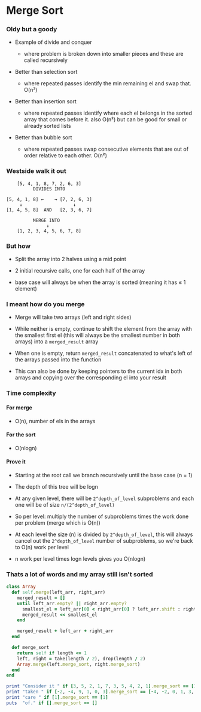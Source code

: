 # Merge Sort

### Oldy but a goody
 
- Example of divide and conquer
  - where problem is broken down into smaller pieces and these are called recursively

- Better than selection sort
  - where repeated passes identify the min remaining el and swap that. O(n²)

- Better than insertion sort
  - where repeated passes identify where each el belongs in the sorted array that comes before it.  also O(n²) but can be good for small or already sorted lists

- Better than bubble sort
  - where repeated passes swap consecutive elements that are out of order relative to each other.  O(n²)

### Westside walk it out

```
    [5, 4, 1, 8, 7, 2, 6, 3]
          DIVIDES INTO

[5, 4, 1, 8] ←    → [7, 2, 6, 3]
     ↓                   ↓
[1, 4, 5, 8]  AND   [2, 3, 6, 7]
          
          MERGE INTO 
               ↓
    [1, 2, 3, 4, 5, 6, 7, 8]
```

### But how

- Split the array into 2 halves using a mid point

- 2 initial recursive calls, one for each half of the array

- base case will always be when the array is sorted (meaning it has ≤ 1 element)

### I meant how do you merge 

- Merge will take two arrays (left and right sides)

- While neither is empty, continue to shift the element from the array with the smallest first el (this will always be the smallest number in both arrays) into a `merged_result` array

- When one is empty, return `merged_result` concatenated to what's left of the arrays passed into the function

- This can also be done by keeping pointers to the current idx in both arrays and copying over the corresponding el into your result

### Time complexity

#### For merge

- O(n), number of els in the arrays

#### For the sort

- O(nlogn)

#### Prove it

- Starting at the root call we branch recursively until the base case (n = 1)

- The depth of this tree will be logn

- At any given level, there will be `2^depth_of_level` subproblems and each one will be of size `n/(2^depth_of_level)`

- So per level: multiply the number of subproblems times the work done per problem (merge which is O(n))

- At each level the size (n) is divided by `2^depth_of_level`, this will always cancel out the `2^depth_of_level` number of subproblems, so we're back to O(n) work per level

- n work per level times logn levels gives you O(nlogn)

### Thats a lot of words and my array still isn't sorted

```rb
class Array
  def self.merge(left_arr, right_arr)
    merged_result = []
    until left_arr.empty? || right_arr.empty?
      smallest_el = left_arr[0] < right_arr[0] ? left_arr.shift : right_arr.shift
      merged_result << smallest_el
    end

    merged_result + left_arr + right_arr
  end

  def merge_sort
    return self if length <= 1
    left, right = take(length / 2), drop(length / 2)
    Array.merge(left.merge_sort, right.merge_sort)
  end
end

print "Consider it " if [3, 5, 2, 1, 7, 3, 5, 4, 2, 1].merge_sort == [1, 1, 2, 2, 3, 3, 4, 5, 5, 7]
print "taken " if [-2, -4, 9, 1, 0, 3].merge_sort == [-4, -2, 0, 1, 3, 9]
print "care " if [1].merge_sort == [1]
puts  "of." if [].merge_sort == []
```
